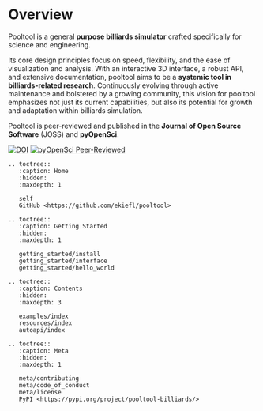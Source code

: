 # Overview

Pooltool is a general **purpose billiards simulator** crafted specifically for science and engineering.

Its core design principles focus on speed, flexibility, and the ease of visualization and analysis. With an interactive 3D interface, a robust API, and extensive documentation, pooltool aims to be a **systemic tool in billiards-related research**. Continuously evolving through active maintenance and bolstered by a growing community, this vision for pooltool emphasizes not just its current capabilities, but also its potential for growth and adaptation within billiards simulation.

Pooltool is peer-reviewed and published in the **Journal of Open Source Software** (JOSS) and **pyOpenSci**.

[![DOI](https://joss.theoj.org/papers/10.21105/joss.07301/status.svg)](https://doi.org/10.21105/joss.07301)
[![pyOpenSci Peer-Reviewed](https://pyopensci.org/badges/peer-reviewed.svg)](https://github.com/pyOpenSci/software-review/issues/173)

```{eval-rst}
.. toctree::
   :caption: Home
   :hidden:
   :maxdepth: 1

   self
   GitHub <https://github.com/ekiefl/pooltool>
```

```{eval-rst}
.. toctree::
   :caption: Getting Started
   :hidden:
   :maxdepth: 1

   getting_started/install 
   getting_started/interface
   getting_started/hello_world
```

```{eval-rst}
.. toctree::
   :caption: Contents
   :hidden:
   :maxdepth: 3

   examples/index
   resources/index
   autoapi/index
```

```{eval-rst}
.. toctree::
   :caption: Meta
   :hidden:
   :maxdepth: 1

   meta/contributing
   meta/code_of_conduct
   meta/license
   PyPI <https://pypi.org/project/pooltool-billiards/>
```
